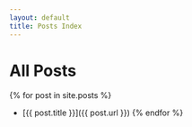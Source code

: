 ```yaml
---
layout: default
title: Posts Index
---
```


# All Posts

{% for post in site.posts %}
- [{{ post.title }}]({{ post.url }})
{% endfor %}

